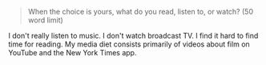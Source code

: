 > When the choice is yours, what do you read, listen to, or watch?
  (50 word limit)

I don't really listen to music.
I don't watch broadcast TV.
I find it hard to find time for reading.
My media diet consists primarily of videos about film on YouTube and the New York Times app.
